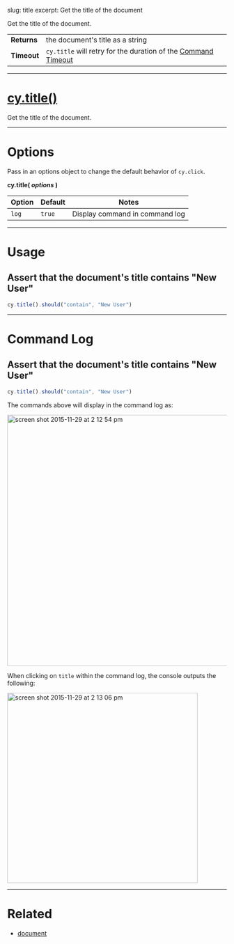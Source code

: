 slug: title
excerpt: Get the title of the document

Get the title of the document.

| | |
|--- | --- |
| **Returns** | the document's title as a string |
| **Timeout** | `cy.title` will retry for the duration of the [Command Timeout](https://on.cypress.io/guides/configuration#section-global-options) |

***

# [cy.title()](#section-usage)

Get the title of the document.

***

# Options

Pass in an options object to change the default behavior of `cy.click`.

**cy.title( *options* )**

Option | Default | Notes
--- | --- | ---
`log` | `true` | Display command in command log

***

# Usage

## Assert that the document's title contains "New User"

```javascript
cy.title().should("contain", "New User")
```

***

# Command Log

## Assert that the document's title contains "New User"

```javascript
cy.title().should("contain", "New User")
```

The commands above will display in the command log as:

<img width="577" alt="screen shot 2015-11-29 at 2 12 54 pm" src="https://cloud.githubusercontent.com/assets/1271364/11459376/587ae9b8-96a3-11e5-86b4-ce7ba00ccda5.png">

When clicking on `title` within the command log, the console outputs the following:

<img width="437" alt="screen shot 2015-11-29 at 2 13 06 pm" src="https://cloud.githubusercontent.com/assets/1271364/11459377/5b8110e2-96a3-11e5-97e6-fbeb80f83277.png">

***

# Related

- [document](https://on.cypress.io/api/document)